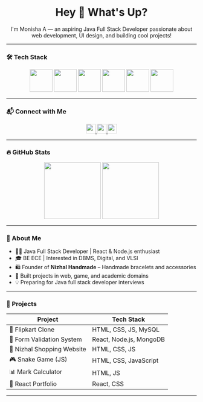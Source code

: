 <h1 align="center">Hey 👋 What's Up?</h1>

<p align="center">I'm Monisha A — an aspiring Java Full Stack Developer passionate about web development, UI design, and building cool projects!</p>

---

### 🛠 Tech Stack
<div align="center">
  <img src="https://skillicons.dev/icons?i=java" height="60" />
  <img src="https://skillicons.dev/icons?i=react" height="60" />
  <img src="https://skillicons.dev/icons?i=js" height="60" />
  <img src="https://skillicons.dev/icons?i=html,css" height="60" />
  <img src="https://skillicons.dev/icons?i=python" height="60" />
  <img src="https://skillicons.dev/icons?i=mysql" height="60" />
</div>

---

### 📬 Connect with Me
<div align="center">
  <a href="https://linkedin.com/in/monishaa">
    <img src="https://img.shields.io/static/v1?message=LinkedIn&logo=linkedin&label=&color=0077B5&logoColor=white&style=for-the-badge" height="25" />
  </a>
  <a href="https://instagram.com/nizhalhandmade">
    <img src="https://img.shields.io/static/v1?message=Instagram&logo=instagram&label=&color=E4405F&logoColor=white&style=for-the-badge" height="25" />
  </a>
  <a href="mailto:monishaa@example.com">
    <img src="https://img.shields.io/static/v1?message=Gmail&logo=gmail&label=&color=D14836&logoColor=white&style=for-the-badge" height="25" />
  </a>
</div>

---

### 🔥 GitHub Stats
<div align="center">
  <img src="https://streak-stats.demolab.com?user=monishaa&theme=dracula&hide_border=false" height="150" />
  <img src="https://github-profile-trophy.vercel.app/?username=monishaa&theme=dracula" height="150" />
</div>

---

### 🧠 About Me

- 👩‍💻 Java Full Stack Developer | React & Node.js enthusiast  
- 🎓 BE ECE | Interested in DBMS, Digital, and VLSI  
- 🛍️ Founder of **Nizhal Handmade** – Handmade bracelets and accessories  
- 🧪 Built projects in web, game, and academic domains  
- 💡 Preparing for Java full stack developer interviews  

---

### 🚀 Projects

| Project                        | Tech Stack            
|-------------------------------|-------------------------
| 🛒 Flipkart Clone             | HTML, CSS, JS, MySQL    
| 📝 Form Validation System     | React, Node.js, MongoDB 
| 🌸 Nizhal Shopping Website    | HTML, CSS, JS           
| 🎮 Snake Game (JS)            | HTML, CSS, JavaScript  
| 📊 Mark Calculator            | HTML, JS                
| 💼 React Portfolio            | React, CSS              

---

